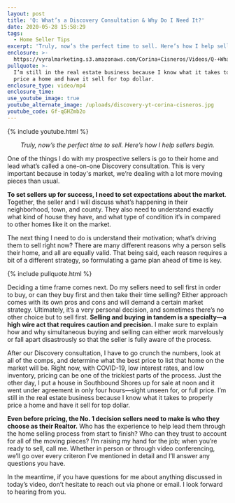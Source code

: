 ```yaml
---
layout: post
title: 'Q: What’s a Discovery Consultation & Why Do I Need It?'
date: 2020-05-28 15:58:29
tags:
  - Home Seller Tips
excerpt: 'Truly, now’s the perfect time to sell. Here’s how I help sellers begin.'
enclosure: >-
  https://vyralmarketing.s3.amazonaws.com/Corina+Cisneros/Videos/Q-+Whats+a+Discovery+Consultation+%26+Why+Do+I+Need+It_.mp4
pullquote: >-
  I’m still in the real estate business because I know what it takes to properly
  price a home and have it sell for top dollar.
enclosure_type: video/mp4
enclosure_time:
use_youtube_image: true
youtube_alternate_image: /uploads/discovery-yt-corina-cisneros.jpg
youtube_code: Gf-qGHZmb2o
---
```


{% include youtube.html %}

<p style="text-align:center"><em>Truly, now’s the perfect time to sell. Here’s how I help sellers begin.</em></p>

One of the things I do with my prospective sellers is go to their home and lead what’s called a one-on-one Discovery consultation. This is very important because in today's market, we’re dealing with a lot more moving pieces than usual.&nbsp;

**To set sellers up for success, I need to set expectations about the market**. Together, the seller and I will discuss what’s happening in their neighborhood, town, and county. They also need to understand exactly what kind of house they have, and what type of condition it’s in compared to other homes like it on the market.&nbsp;

The next thing I need to do is understand their motivation; what’s driving them to sell right now? There are many different reasons why a person sells their home, and all are equally valid. That being said, each reason requires a bit of a different strategy, so formulating a game plan ahead of time is key.&nbsp;

{% include pullquote.html %}

Deciding a time frame comes next. Do my sellers need to sell first in order to buy, or can they buy first and then take their time selling? Either approach comes with its own pros and cons and will demand a certain market strategy. Ultimately, it’s a very personal decision, and sometimes there’s no other choice but to sell first. **Selling and buying in tandem is a specialty—a high wire act that requires caution and precision.** I make sure to explain how and why simultaneous buying and selling can either work marvelously or fall apart disastrously so that the seller is fully aware of the process.&nbsp;

After our Discovery consultation, I have to go crunch the numbers, look at all of the comps, and determine what the best price to list that home on the market will be. Right now, with COVID-19, low interest rates, and low inventory, pricing can be one of the trickiest parts of the process. Just the other day, I put a house in Southbound Shores up for sale at noon and it went under agreement in only four hours—sight unseen for, or full price. I’m still in the real estate business because I know what it takes to properly price a home and have it sell for top dollar.&nbsp;

**Even before pricing, the No. 1 decision sellers need to make is who they choose as their Realtor.** Who has the experience to help lead them through the home selling process from start to finish? Who can they trust to account for all of the moving pieces? I’m raising my hand for the job; when you’re ready to sell, call me. Whether in person or through video conferencing, we’ll go over every criteron I’ve mentioned in detail and I’ll answer any questions you have.&nbsp;

In the meantime, if you have questions for me about anything discussed in today’s video, don’t hesitate to reach out via phone or email. I look forward to hearing from you.